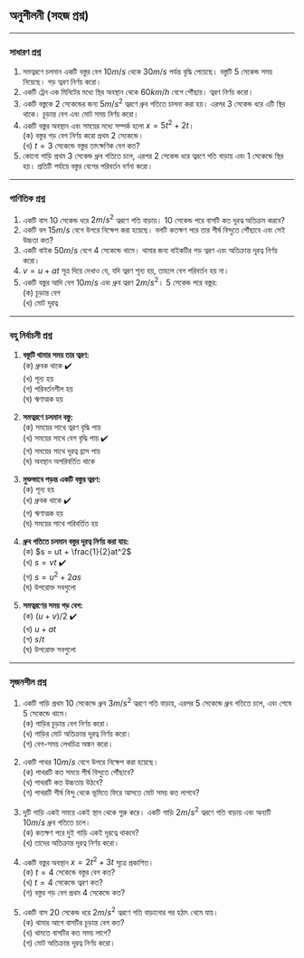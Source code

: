 ## অনুশীলনী (সহজ প্রশ্ন)  

---

### সাধারণ প্রশ্ন  
1. সমত্বরণে চলমান একটি বস্তুর বেগ $10 m/s$ থেকে $30 m/s$ পর্যন্ত বৃদ্ধি পেয়েছে। বস্তুটি 5 সেকেন্ড সময় নিয়েছে। গড় ত্বরণ নির্ণয় করো।  
2. একটি ট্রেন এক মিনিটের মধ্যে স্থির অবস্থান থেকে $60 km/h$ বেগে পৌঁছায়। ত্বরণ নির্ণয় করো।  
3. একটি বস্তুকে 2 সেকেন্ডের জন্য $5 m/s^2$ ত্বরণে ধ্রুব গতিতে চালনা করা হয়। এরপর 3 সেকেন্ড ধরে এটি স্থির থাকে। চূড়ান্ত বেগ এবং মোট সময় নির্ণয় করো।  
4. একটি বস্তুর অবস্থান এবং সময়ের মধ্যে সম্পর্ক হলো $x = 5t^2 + 2t$।  
   (ক) বস্তুর গড় বেগ নির্ণয় করো প্রথম 2 সেকেন্ডে।  
   (খ) $t = 3$ সেকেন্ডে বস্তুর তাৎক্ষণিক বেগ কত?  
5. কোনো গাড়ি প্রথম 3 সেকেন্ড ধ্রুব গতিতে চলে, এরপর 2 সেকেন্ড ধরে ত্বরণে গতি বাড়ায় এবং 1 সেকেন্ডে স্থির হয়। প্রতিটি পর্যায়ে বস্তুর বেগের পরিবর্তন বর্ণনা করো।  

---

### গাণিতিক প্রশ্ন  
1. একটি বাস 10 সেকেন্ড ধরে $2 m/s^2$ ত্বরণে গতি বাড়ায়। 10 সেকেন্ড পরে বাসটি কত দূরত্ব অতিক্রম করবে?  
2. একটি বল $15 m/s$ বেগে উপরে নিক্ষেপ করা হয়েছে। বলটি কতক্ষণ পরে তার শীর্ষ বিন্দুতে পৌঁছাবে এবং সেই উচ্চতা কত?  
3. একটি বাইক $50 m/s$ বেগে 4 সেকেন্ডে থামে। থামার জন্য বাইকটির গড় ত্বরণ এবং অতিক্রান্ত দূরত্ব নির্ণয় করো।  
4. $v = u + at$ সূত্র দিয়ে দেখাও যে, যদি ত্বরণ শূন্য হয়, তাহলে বেগ পরিবর্তন হয় না।  
5. একটি বস্তুর আদি বেগ $10 m/s$ এবং ধ্রুব ত্বরণ $2 m/s^2$। 5 সেকেন্ড পরে বস্তুর:  
   (ক) চূড়ান্ত বেগ  
   (খ) মোট দূরত্ব  

---

### বহু নির্বাচনী প্রশ্ন  
1. **বস্তুটি থামার সময় তার ত্বরণ:**  
   (ক) ধ্রুবক থাকে ✔️  
   (খ) শূন্য হয়  
   (গ) পরিবর্তনশীল হয়  
   (ঘ) ঋণাত্মক হয়  

2. **সমত্বরণে চলমান বস্তু:**  
   (ক) সময়ের সাথে ত্বরণ বৃদ্ধি পায়  
   (খ) সময়ের সাথে বেগ বৃদ্ধি পায় ✔️  
   (গ) সময়ের সাথে দূরত্ব হ্রাস পায়  
   (ঘ) অবস্থান অপরিবর্তিত থাকে  

3. **মুক্তভাবে পড়ন্ত একটি বস্তুর ত্বরণ:**  
   (ক) শূন্য হয়  
   (খ) ধ্রুবক থাকে ✔️  
   (গ) ঋণাত্মক হয়  
   (ঘ) সময়ের সাথে পরিবর্তিত হয়  

4. **ধ্রুব গতিতে চলমান বস্তুর দূরত্ব নির্ণয় করা যায়:**  
   (ক) $s = ut + \frac{1}{2}at^2$  
   (খ) $s = vt$ ✔️  
   (গ) $s = u^2 + 2as$  
   (ঘ) উপরোক্ত সবগুলো  

5. **সমত্বরণের সময় গড় বেগ:**  
   (ক) $(u + v)/2$ ✔️  
   (খ) $u + at$  
   (গ) $s/t$  
   (ঘ) উপরোক্ত সবগুলো  

---

### সৃজনশীল প্রশ্ন  
1. একটি গাড়ি প্রথম 10 সেকেন্ডে ধ্রুব $3 m/s^2$ ত্বরণে গতি বাড়ায়, এরপর 5 সেকেন্ডে ধ্রুব গতিতে চলে, এবং শেষে 5 সেকেন্ডে থামে।  
   (ক) গাড়ির চূড়ান্ত বেগ নির্ণয় করো।  
   (খ) গাড়ির মোট অতিক্রান্ত দূরত্ব নির্ণয় করো।  
   (গ) বেগ-সময় লেখচিত্র অঙ্কন করো।  

2. একটি পাথর $10 m/s$ বেগে উপরে নিক্ষেপ করা হয়েছে।  
   (ক) পাথরটি কত সময়ে শীর্ষ বিন্দুতে পৌঁছাবে?  
   (খ) পাথরটি কত উচ্চতায় উঠবে?  
   (গ) পাথরটি শীর্ষ বিন্দু থেকে ভূমিতে ফিরে আসতে মোট সময় কত লাগবে?  

3. দুটি গাড়ি একই সময়ে একই স্থান থেকে শুরু করে। একটি গাড়ি $2 m/s^2$ ত্বরণে গতি বাড়ায় এবং অন্যটি $10 m/s$ ধ্রুব গতিতে চলে।  
   (ক) কতক্ষণ পরে দুই গাড়ি একই দূরত্বে থাকবে?  
   (খ) তাদের অতিক্রান্ত দূরত্ব নির্ণয় করো।  

4. একটি বস্তুর অবস্থান $x = 2t^2 + 3t$ সূত্রে প্রকাশিত।  
   (ক) $t = 4$ সেকেন্ডে বস্তুর বেগ কত?  
   (খ) $t = 4$ সেকেন্ডে ত্বরণ কত?  
   (গ) বস্তুর গড় বেগ প্রথম 4 সেকেন্ডে কত?  

5. একটি বাস 20 সেকেন্ড ধরে $2 m/s^2$ ত্বরণে গতি বাড়ানোর পর হঠাৎ থেমে যায়।  
   (ক) থামার আগে বাসটির চূড়ান্ত বেগ কত?  
   (খ) থামতে বাসটির কত সময় লাগে?  
   (গ) মোট অতিক্রান্ত দূরত্ব নির্ণয় করো।  

